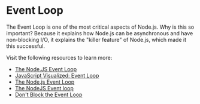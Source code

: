 # Event Loop

The Event Loop is one of the most critical aspects of Node.js. Why is this so important? Because it explains how Node.js can be asynchronous and have non-blocking I/O, it explains the "killer feature" of Node.js, which made it this successful.

Visit the following resources to learn more:

- [The Node.JS Event Loop](https://nodejs.org/en/docs/guides/event-loop-timers-and-nexttick/#what-is-the-event-loop)
- [JavaScript Visualized: Event Loop](https://dev.to/lydiahallie/javascript-visualized-event-loop-3dif)
- [The Node.js Event Loop](https://www.coursera.org/lecture/secure-full-stack-mean-developer/the-node-js-event-loop-j5fbT)
- [The NodeJS Event loop](https://nodejs.org/en/guides/event-loop-timers-and-nexttick)
- [Don't Block the Event Loop](https://nodejs.org/en/guides/dont-block-the-event-loop)
